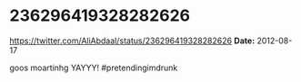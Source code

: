 # 236296419328282626
https://twitter.com/AliAbdaal/status/236296419328282626
**Date:** 2012-08-17

goos moartinhg YAYYY! #pretendingimdrunk
